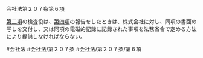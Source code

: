 会社法第２０７条第６項

[第二項](会社法＿＿＿＿第２０７条第２項)の検査役は、[第四項](会社法＿＿＿＿第２０７条第４項)の報告をしたときは、株式会社に対し、同項の書面の写しを交付し、又は同項の電磁的記録に記録された事項を法務省令で定める方法により提供しなければならない。

#会社法
#会社法/第２０７条
#会社法/第２０７条/第６項
